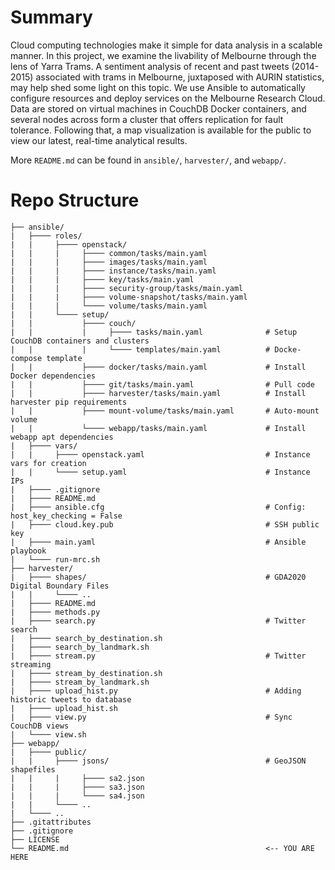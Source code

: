 # Summary

Cloud computing technologies make it simple for data analysis in a scalable manner. In this project, we examine the livability of Melbourne through the lens of Yarra Trams. A sentiment analysis of recent and past tweets (2014-2015) associated with trams in Melbourne, juxtaposed with AURIN statistics, may help shed some light on this topic. We use Ansible to automatically configure resources and deploy services on the Melbourne Research Cloud. Data are stored on virtual machines in CouchDB Docker containers, and several nodes across form a cluster that offers replication for fault tolerance. Following that, a map visualization is available for the public to view our latest, real-time analytical results.

More `README.md` can be found in `ansible/`, `harvester/`, and `webapp/`.

# Repo Structure

```
├── ansible/
|   ├──── roles/
|   |     ├──── openstack/
|   |     |     ├──── common/tasks/main.yaml
|   |     |     ├──── images/tasks/main.yaml
|   |     |     ├──── instance/tasks/main.yaml
|   |     |     ├──── key/tasks/main.yaml
|   |     |     ├──── security-group/tasks/main.yaml
|   |     |     ├──── volume-snapshot/tasks/main.yaml
|   |     |     └──── volume/tasks/main.yaml
|   |     └──── setup/
|   |           ├──── couch/
|   |           |     ├──── tasks/main.yaml              # Setup CouchDB containers and clusters
|   |           |     └──── templates/main.yaml          # Docke-compose template
|   |           ├──── docker/tasks/main.yaml             # Install Docker dependencies
|   |           ├──── git/tasks/main.yaml                # Pull code
|   |           ├──── harvester/tasks/main.yaml          # Install harvester pip requirements
|   |           ├──── mount-volume/tasks/main.yaml       # Auto-mount volume
|   |           └──── webapp/tasks/main.yaml             # Install webapp apt dependencies
|   ├──── vars/
|   |     ├──── openstack.yaml                           # Instance vars for creation
|   |     └──── setup.yaml                               # Instance IPs
|   ├──── .gitignore
|   ├──── README.md
|   ├──── ansible.cfg                                    # Config: host_key_checking = False
|   ├──── cloud.key.pub                                  # SSH public key
|   ├──── main.yaml                                      # Ansible playbook
|   └──── run-mrc.sh
├── harvester/
|   ├──── shapes/                                        # GDA2020 Digital Boundary Files
|   |     └──── ..
|   ├──── README.md
|   ├──── methods.py
|   ├──── search.py                                      # Twitter search
|   ├──── search_by_destination.sh
|   ├──── search_by_landmark.sh
|   ├──── stream.py                                      # Twitter streaming
|   ├──── stream_by_destination.sh
|   ├──── stream_by_landmark.sh
|   ├──── upload_hist.py                                 # Adding historic tweets to database
|   ├──── upload_hist.sh
|   ├──── view.py                                        # Sync CouchDB views
|   └──── view.sh
├── webapp/
|   ├──── public/
|   |     ├──── jsons/                                   # GeoJSON shapefiles
|   |     |     ├──── sa2.json
|   |     |     ├──── sa3.json
|   |     |     └──── sa4.json
|   |     └──── ..
|   └──── ..
├── .gitattributes
├── .gitignore
├── LICENSE
└── README.md                                            <-- YOU ARE HERE
```
